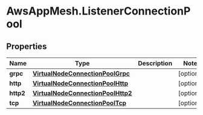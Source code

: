 # AwsAppMesh.ListenerConnectionPool

## Properties

Name | Type | Description | Notes
------------ | ------------- | ------------- | -------------
**grpc** | [**VirtualNodeConnectionPoolGrpc**](VirtualNodeConnectionPoolGrpc.md) |  | [optional] 
**http** | [**VirtualNodeConnectionPoolHttp**](VirtualNodeConnectionPoolHttp.md) |  | [optional] 
**http2** | [**VirtualNodeConnectionPoolHttp2**](VirtualNodeConnectionPoolHttp2.md) |  | [optional] 
**tcp** | [**VirtualNodeConnectionPoolTcp**](VirtualNodeConnectionPoolTcp.md) |  | [optional] 


